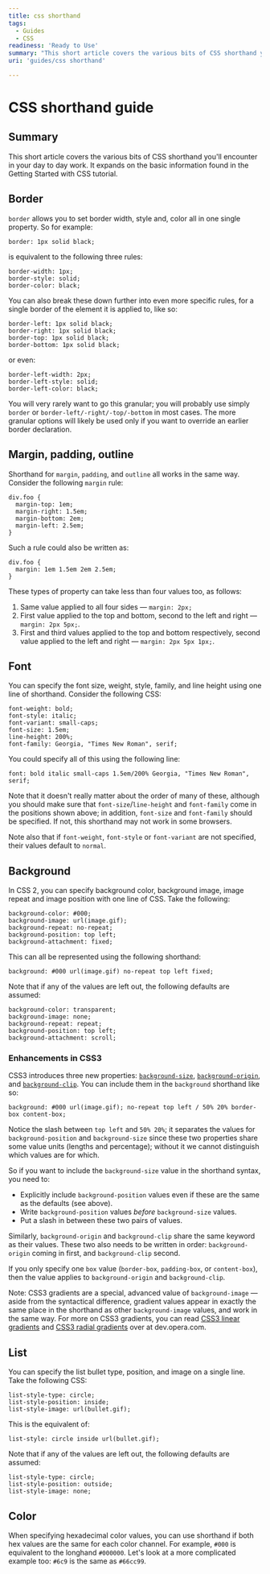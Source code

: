 ```yaml
---
title: css shorthand
tags:
  - Guides
  - CSS
readiness: 'Ready to Use'
summary: "This short article covers the various bits of CSS shorthand you'll encounter in your day to day work. It expands on the basic information found in the \nGetting Started with CSS tutorial.\n"
uri: 'guides/css shorthand'

---
```

# CSS shorthand guide

## Summary

This short article covers the various bits of CSS shorthand you'll encounter in your day to day work. It expands on the basic information found in the Getting Started with CSS tutorial.

## Border

`border` allows you to set border width, style and, color all in one single property. So for example:

``` {.css}
border: 1px solid black;
```

 is equivalent to the following three rules:

``` {.css}
border-width: 1px;
border-style: solid;
border-color: black;
```

 You can also break these down further into even more specific rules, for a single border of the element it is applied to, like so:

``` {.css}
border-left: 1px solid black;
border-right: 1px solid black;
border-top: 1px solid black;
border-bottom: 1px solid black;
```

 or even:

``` {.css}
border-left-width: 2px;
border-left-style: solid;
border-left-color: black;
```

 You will very rarely want to go this granular; you will probably use simply `border` or `border-left/-right/-top/-bottom` in most cases. The more granular options will likely be used only if you want to override an earlier border declaration.

## Margin, padding, outline

Shorthand for `margin`, `padding`, and `outline` all works in the same way. Consider the following `margin` rule:

``` {.css}
div.foo {
  margin-top: 1em;
  margin-right: 1.5em;
  margin-bottom: 2em;
  margin-left: 2.5em;
}
```

 Such a rule could also be written as:

``` {.css}
div.foo {
  margin: 1em 1.5em 2em 2.5em;
}
```

 These types of property can take less than four values too, as follows:

1.  Same value applied to all four sides — `margin: 2px;`
2.  First value applied to the top and bottom, second to the left and right — `margin: 2px 5px;`.
3.  First and third values applied to the top and bottom respectively, second value applied to the left and right — `margin: 2px 5px 1px;`.

## Font

You can specify the font size, weight, style, family, and line height using one line of shorthand. Consider the following CSS:

``` {.css}
font-weight: bold;
font-style: italic;
font-variant: small-caps;
font-size: 1.5em;
line-height: 200%;
font-family: Georgia, "Times New Roman", serif;
```

 You could specify all of this using the following line:

``` {.css}
font: bold italic small-caps 1.5em/200% Georgia, "Times New Roman", serif;
```

 Note that it doesn't really matter about the order of many of these, although you should make sure that `font-size`/`line-height` and `font-family` come in the positions shown above; in addition, `font-size` and `font-family` should be specified. If not, this shorthand may not work in some browsers.

Note also that if `font-weight`, `font-style` or `font-variant` are not specified, their values default to `normal`.

## Background

In CSS 2, you can specify background color, background image, image repeat and image position with one line of CSS. Take the following:

``` {.css}
background-color: #000;
background-image: url(image.gif);
background-repeat: no-repeat;
background-position: top left;
background-attachment: fixed;
```

 This can all be represented using the following shorthand:

``` {.css}
background: #000 url(image.gif) no-repeat top left fixed;
```

 Note that if any of the values are left out, the following defaults are assumed:

``` {.css}
background-color: transparent;
background-image: none;
background-repeat: repeat;
background-position: top left;
background-attachment: scroll;
```

### Enhancements in CSS3

CSS3 introduces three new properties: [`background-size`](http://www.w3.org/TR/css3-background/#the-background-size), [`background-origin`](http://www.w3.org/TR/css3-background/#the-background-origin), and [`background-clip`](http://www.w3.org/TR/css3-background/#the-background-clip). You can include them in the `background` shorthand like so:

``` {.css}
background: #000 url(image.gif); no-repeat top left / 50% 20% border-box content-box;
```

 Notice the slash between `top left` and `50% 20%`; it separates the values for `background-position` and `background-size` since these two properties share some value units (lengths and percentage); without it we cannot distinguish which values are for which.

So if you want to include the `background-size` value in the shorthand syntax, you need to:

-   Explicitly include `background-position` values even if these are the same as the defaults (see above).
-   Write `background-position` values *before* `background-size` values.
-   Put a slash in between these two pairs of values.

Similarly, `background-origin` and `background-clip` share the same keyword as their values. These two also needs to be written in order: `background-origin` coming in first, and `background-clip` second.

If you only specify one `box` value (`border-box`, `padding-box`, or `content-box`), then the value applies to `background-origin` and `background-clip`.

Note: CSS3 gradients are a special, advanced value of `background-image` — aside from the syntactical difference, gradient values appear in exactly the same place in the shorthand as other `background-image` values, and work in the same way. For more on CSS3 gradients, you can read [CSS3 linear gradients](http://dev.opera.com/articles/view/css3-linear-gradients) and [CSS3 radial gradients](http://dev.opera.com/articles/view/css3-radial-gradients/) over at dev.opera.com.

## List

You can specify the list bullet type, position, and image on a single line. Take the following CSS:

``` {.css}
list-style-type: circle;
list-style-position: inside;
list-style-image: url(bullet.gif);
```

 This is the equivalent of:

``` {.css}
list-style: circle inside url(bullet.gif);
```

 Note that if any of the values are left out, the following defaults are assumed:

``` {.css}
list-style-type: circle;
list-style-position: outside;
list-style-image: none;
```

## Color

When specifying hexadecimal color values, you can use shorthand if both hex values are the same for each color channel. For example, `#000` is equivalent to the longhand `#000000`. Let's look at a more complicated example too: `#6c9` is the same as `#66cc99`.

